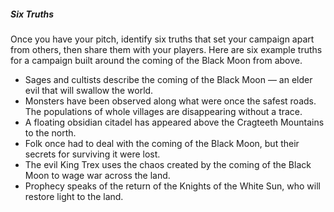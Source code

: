 ##### Six Truths

Once you have your pitch, identify six truths that set your campaign apart from others, then share them with your players.
Here are six example truths for a campaign built around the coming of the Black Moon from above.

<!-- spell-checker:words Cragteeth -->

- Sages and cultists describe the coming of the Black Moon — an elder evil that will swallow the world.
- Monsters have been observed along what were once the safest roads. The populations of whole villages are disappearing without a trace.
- A floating obsidian citadel has appeared above the Cragteeth Mountains to the north.
- Folk once had to deal with the coming of the Black Moon, but their secrets for surviving it were lost.
- The evil King Trex uses the chaos created by the coming of the Black Moon to wage war across the land.
- Prophecy speaks of the return of the Knights of the White Sun, who will restore light to the land.
